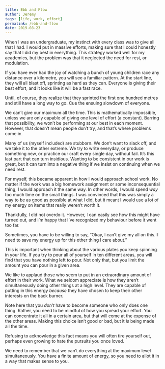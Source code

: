 ```yaml
---
title: Ebb and Flow
author: Jeremy
tags: [life, work, effort]
permalink: /ebb-and-flow
date: 2019-08-23
---
```


When I was an undergraduate, my instinct with every class was to give all that I had. I would put in massive efforts, making sure that I could honestly say that I did my best in everything. This strategy worked well for my academics, but the problem was that it neglected the need for rest, or modulation.

If you have ever had the joy of watching a bunch of young children race any distance over a kilometre, you will see a familiar pattern. At the start line, they will all blast off, sprinting as hard as they can. Everyone is giving their best effort, and it looks like it will be a fast race.

Until, of course, they realize that they sprinted the first one hundred metres and still have a long way to go. Cue the ensuing slowdown of everyone.

We can’t give our maximum all the time. This is mathematically impossible, unless we are only capable of giving one level of effort (a constant). Barring that possibility, we won’t be performing at our best in each moment. However, that doesn’t mean people don’t try, and that’s where problems come in.

Many of us (myself included) are stubborn. We don’t want to slack off, and we take it to the other extreme. We try to write everyday, or produce something new, or practice our craft every single day, without fail. It’s this last part that can turn insidious. Wanting to be consistent in our work is great, but it can turn into a negative thing if we insist on continuing when we need rest.

For myself, this became apparent in how I would approach school work. No matter if the work was a big homework assignment or some inconsequential thing, I would approach it the same way. In other words, I would spend *way* too much time on the small things. I was convinced that this was simply a way to be as good as possible at what I did, but it meant I would use a lot of my energy on items that really weren’t worth it.

Thankfully, I did not overdo it. However, I can easily see how this might have turned out, and I’m happy that I’ve recognized my behaviour before it went too far.

Sometimes, you have to be willing to say, “Okay, I can’t give my all on this. I need to save my energy up for this other thing I care about.”

This is important when thinking about the various plates you keep spinning in your life. If you try to pour all of yourself in ten different areas, you will find that you have nothing left to pour. Not only that, but you limit the amount you can pour in a given area.

We like to applaud those who seem to put in an extraordinary amount of effort in their work. What we seldom appreciate is how they aren’t simultaneously doing other things at a high level. They are capable of putting in this energy *because* they have chosen to keep their other interests on the back burner.

Note here that you *don’t* have to become someone who only does one thing. Rather, you need to be mindful of how you spread your effort. You can concentrate it all in a certain area, but that will come at the expense of the other areas. Making this choice isn’t good or bad, but it *is* being made all the time.

Refusing to acknowledge this fact means you will often tire yourself out, perhaps even growing to hate the pursuits you once loved.

We need to remember that we can’t do everything at the maximum level simultaneously. You have a finite amount of energy, so you need to allot it in a way that makes sense to you.
